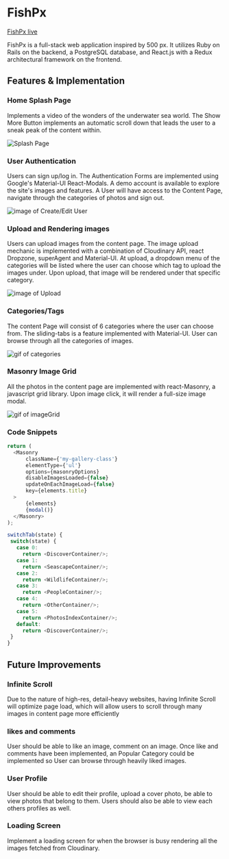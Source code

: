 # FishPx

[FishPx live][heroku]

[heroku]: https://fishpx.herokuapp.com/

FishPx is a full-stack web application inspired by 500 px.  It utilizes Ruby on Rails on the backend, a PostgreSQL database, and React.js with a Redux architectural framework on the frontend.  

## Features & Implementation

### Home Splash Page

Implements a video of the wonders of the underwater sea world. The Show More Button implements an automatic scroll down that leads the user to a sneak peak of the content within.

![Splash Page](http://res.cloudinary.com/djubcegxh/image/upload/v1501281117/Screen_Shot_2017-07-28_at_3.31.10_PM_smvvdb.png)

### User Authentication

Users can sign up/log in. The Authentication Forms are implemented using Google's Material-UI React-Modals. A demo account is available to explore the site's images and features. A User will have
access to the Content Page, navigate through the categories of photos and sign out.

![image of Create/Edit User](http://res.cloudinary.com/djubcegxh/image/upload/v1501281227/Screen_Shot_2017-07-28_at_3.33.09_PM_i9ywdw.png)

### Upload and Rendering images
Users can upload images from the content page. The image upload mechanic is implemented with a combination of Cloudinary API, react Dropzone, superAgent and Material-UI. At upload, a dropdown
menu of the categories will be listed where the user can choose which tag to upload the images under.
Upon upload, that image will be rendered under that specific category.

![image of Upload](http://res.cloudinary.com/djubcegxh/image/upload/v1501282064/Screen_Shot_2017-07-28_at_3.47.11_PM_m3jmq5.png)

### Categories/Tags

The content Page will consist of 6 categories where the user can choose from. The sliding-tabs is a feature implemented with Material-UI. User can browse through all the categories of images.

![gif of categories](https://user-images.githubusercontent.com/26663031/28739323-ed02f212-73ae-11e7-9e33-8dfa98e595cb.gif)


### Masonry Image Grid
All the photos in the content page are implemented with react-Masonry, a javascript grid library. Upon image click, it will render a full-size image modal.

![gif of imageGrid](https://user-images.githubusercontent.com/26663031/28739268-70ff4012-73ae-11e7-89d6-58cd55fa5223.gif)



### Code Snippets

```javascript
return (
  <Masonry
      className={'my-gallery-class'}
      elementType={'ul'}
      options={masonryOptions}
      disableImagesLoaded={false}
      updateOnEachImageLoad={false}
      key={elements.title}
  >
      {elements}
      {modal()}
  </Masonry>
);
```

```javascript
switchTab(state) {
 switch(state) {
   case 0:
     return <DiscoverContainer/>;
   case 1:
     return <SeascapeContainer/>;
   case 2:
     return <WildlifeContainer/>;
   case 3:
     return <PeopleContainer/>;
   case 4:
     return <OtherContainer/>;
   case 5:
     return <PhotosIndexContainer/>;
   default:
     return <DiscoverContainer/>;
 }
}
```



## Future Improvements

### Infinite Scroll
  Due to the nature of high-res, detail-heavy websites, having Infinite Scroll will optimize page load, which will allow users to scroll through many images in content page more efficiently

### likes and comments
User should be able to like an image, comment on an image. Once like and comments have been implemented, an Popular Category could be implemented so User can browse through heavily liked images.


### User Profile
User should be able to edit their profile, upload a cover photo, be able to view photos that belong to them. Users should also be able to view each others profiles as well.

### Loading Screen
  Implement a loading screen for when the browser is busy rendering all the images fetched from Cloudinary.
